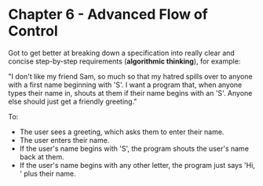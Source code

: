 # Chapter 6 - Advanced Flow of Control

Got to get better at breaking down a specification into really clear and concise step-by-step requirements (**algorithmic thinking**), for example:    

"I don't like my friend Sam, so much so that my hatred spills over to anyone with a first name beginning with 'S'. I want a program that, when anyone types their name in, shouts at them if their name begins with an 'S'. Anyone else should just get a friendly greeting." 

To:
* The user sees a greeting, which asks them to enter their name.
* The user enters their name.
* If the user's name begins with 'S', the program shouts the user's name back at them.
* If the user's name begins with any other letter, the program just says 'Hi, ' plus their name.
